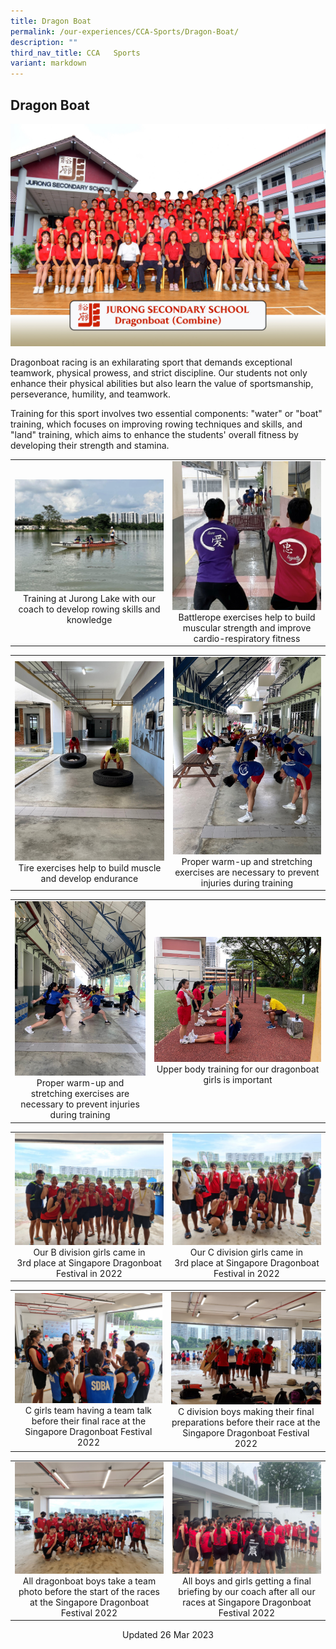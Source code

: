 ```yaml
---
title: Dragon Boat
permalink: /our-experiences/CCA-Sports/Dragon-Boat/
description: ""
third_nav_title: CCA   Sports
variant: markdown
---
```

## Dragon Boat

![](/images/Dragonboat__Combine__FORMAL.jpg)

Dragonboat racing is an exhilarating sport that demands exceptional teamwork, physical prowess, and strict discipline. Our students not only enhance their physical abilities but also learn the value of sportsmanship, perseverance, humility, and teamwork. 

Training for this sport involves two essential components: "water" or "boat" training, which focuses on improving rowing techniques and skills, and "land" training, which aims to enhance the students' overall fitness by developing their strength and stamina.

|   |   |
|---|---|
| ![](/images/JSD1-Photo%201.jpg)<center>Training at Jurong Lake with our coach to develop rowing skills and knowledge</center> | ![](/images/JSD2-Photo%202.jpg)<center>Battlerope exercises help to build muscular strength and improve cardio-respiratory fitness</center> |

|   |   |
|---|---|
| ![](/images/JSD3-Photo%203.jpg)<center>Tire exercises help to build muscle and develop endurance</center> | ![](/images/JSD4-Photo%204.jpg)<center>Proper warm-up and stretching exercises are necessary to prevent injuries during training</center> |

|   |   |
|---|---|
| ![](/images/JSD5-Photo%2012.jpg) <center>Proper warm-up and stretching exercises are necessary to prevent injuries during training</center> | ![](/images/JSD6-Photo%205.jpg) <center>Upper body training for our dragonboat girls is important</center> |

|   |   |
|---|---|
| ![](/images/JSD7-Photo%206.jpg) <center>Our B division girls came in 3rd&nbsp;place at  Singapore Dragonboat Festival in 2022</center>| ![](/images/JSD8-Photo%207.jpg) <center>Our C division girls came in 3rd&nbsp;place at Singapore Dragonboat Festival in 2022</center> |



|   |   |
|---|---|
| ![](/images/JSD9-Photo%208.jpg) <center>C girls team having a team talk before  their final race at the Singapore Dragonboat Festival 2022</center> | ![](/images/JSD10-Photo%209.jpg)<center>C division boys making their final  preparations before their race at the Singapore Dragonboat Festival 2022</center> |

|   |   |
|---|---|
| ![](/images/JSD11-Photo%2010.jpg) <center>All dragonboat boys take a team photo  before the start of the races at the Singapore Dragonboat Festival 2022</center> | ![](/images/JSD12-Photo%2011.jpg) <center>All boys and girls getting a final briefing by our coach after all our races at Singapore Dragonboat Festival 2022</center> |

<center> Updated 26 Mar 2023 </center>
